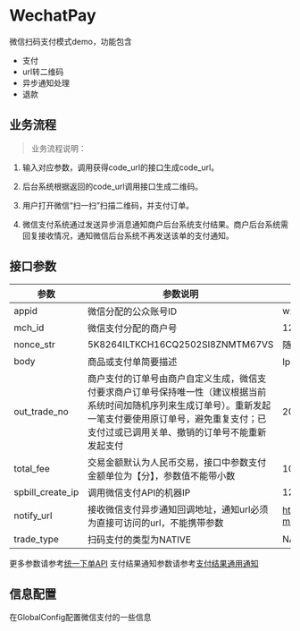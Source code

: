 # WechatPay

微信扫码支付模式demo，功能包含
- 支付
- url转二维码
- 异步通知处理
- 退款

## 业务流程 ##

>业务流程说明：
 
1. 输入对应参数，调用获得code_url的接口生成code_url。

2. 后台系统根据返回的code_url调用接口生成二维码。

3. 用户打开微信“扫一扫”扫描二维码，并支付订单。

4. 微信支付系统通过发送异步消息通知商户后台系统支付结果。商户后台系统需回复接收情况，通知微信后台系统不再发送该单的支付通知。

## 接口参数 ##

| 参数 | 参数说明 | 样例 |
| - | - | - |
|appid|微信分配的公众账号ID|wxd678efh567hg6787|
|mch_id|微信支付分配的商户号|1230000109|
|nonce_str|5K8264ILTKCH16CQ2502SI8ZNMTM67VS|随机字符串，不长于32位|
|body|商品或支付单简要描述|Ipad mini  16G  白色|
|out_trade_no|商户支付的订单号由商户自定义生成，微信支付要求商户订单号保持唯一性（建议根据当前系统时间加随机序列来生成订单号）。重新发起一笔支付要使用原订单号，避免重复支付；已支付过或已调用关单、撤销的订单号不能重新发起支付|20150806125346|
|total_fee|交易金额默认为人民币交易，接口中参数支付金额单位为【分】，参数值不能带小数|100|
|spbill_create_ip|调用微信支付API的机器IP|123.12.12.123|
|notify_url|接收微信支付异步通知回调地址，通知url必须为直接可访问的url，不能携带参数|http://o2o.cloume.com/tmcp-ms/api/wechat/result|
|trade_type|扫码支付的类型为NATIVE|NATIVE|

更多参数请参考[统一下单API](https://pay.weixin.qq.com/wiki/doc/api/native.php?chapter=9_1)
支付结果通知参数请参考[支付结果通用通知](https://pay.weixin.qq.com/wiki/doc/api/native.php?chapter=9_7)

## 信息配置 ##

在GlobalConfig配置微信支付的一些信息